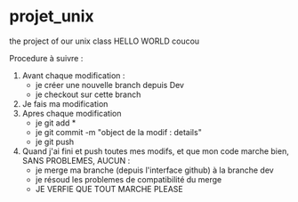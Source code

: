 # projet_unix
the project of our unix class
HELLO WORLD
coucou

Procedure à suivre :
  1) Avant chaque modification :
     - je créer une nouvelle branch depuis Dev
     - je checkout sur cette branch
  2) Je fais ma modification
  3) Apres chaque modification
     - je git add *
     - je git commit -m "object de la modif : details"
     - je git push
  4) Quand j'ai fini et push toutes mes modifs, et que mon code marche bien, SANS PROBLEMES, AUCUN :
     - je merge ma branche (depuis l'interface github) à la branche dev
     - je résoud les problemes de compatibilité du merge
     - JE VERFIE QUE TOUT MARCHE PLEASE

